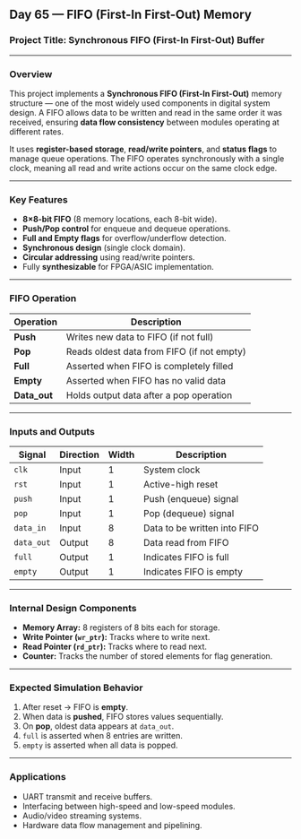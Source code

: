 ## **Day 65 — FIFO (First-In First-Out) Memory**

###  **Project Title:** Synchronous FIFO (First-In First-Out) Buffer

---

### **Overview**

This project implements a **Synchronous FIFO (First-In First-Out)** memory structure — one of the most widely used components in digital system design.
A FIFO allows data to be written and read in the same order it was received, ensuring **data flow consistency** between modules operating at different rates.

It uses **register-based storage**, **read/write pointers**, and **status flags** to manage queue operations.
The FIFO operates synchronously with a single clock, meaning all read and write actions occur on the same clock edge.

---

###  **Key Features**

* **8×8-bit FIFO** (8 memory locations, each 8-bit wide).
* **Push/Pop control** for enqueue and dequeue operations.
* **Full and Empty flags** for overflow/underflow detection.
* **Synchronous design** (single clock domain).
* **Circular addressing** using read/write pointers.
* Fully **synthesizable** for FPGA/ASIC implementation.

---

### **FIFO Operation**

| Operation    | Description                                |
| ------------ | ------------------------------------------ |
| **Push**     | Writes new data to FIFO (if not full)      |
| **Pop**      | Reads oldest data from FIFO (if not empty) |
| **Full**     | Asserted when FIFO is completely filled    |
| **Empty**    | Asserted when FIFO has no valid data       |
| **Data_out** | Holds output data after a pop operation    |

---

###  **Inputs and Outputs**

| Signal     | Direction | Width | Description                  |
| ---------- | --------- | ----- | ---------------------------- |
| `clk`      | Input     | 1     | System clock                 |
| `rst`      | Input     | 1     | Active-high reset            |
| `push`     | Input     | 1     | Push (enqueue) signal        |
| `pop`      | Input     | 1     | Pop (dequeue) signal         |
| `data_in`  | Input     | 8     | Data to be written into FIFO |
| `data_out` | Output    | 8     | Data read from FIFO          |
| `full`     | Output    | 1     | Indicates FIFO is full       |
| `empty`    | Output    | 1     | Indicates FIFO is empty      |

---

### **Internal Design Components**

* **Memory Array:** 8 registers of 8 bits each for storage.
* **Write Pointer (`wr_ptr`):** Tracks where to write next.
* **Read Pointer (`rd_ptr`):** Tracks where to read next.
* **Counter:** Tracks the number of stored elements for flag generation.

---

### **Expected Simulation Behavior**

1. After reset → FIFO is **empty**.
2. When data is **pushed**, FIFO stores values sequentially.
3. On **pop**, oldest data appears at `data_out`.
4. `full` is asserted when 8 entries are written.
5. `empty` is asserted when all data is popped.

---

### **Applications**

* UART transmit and receive buffers.
* Interfacing between high-speed and low-speed modules.
* Audio/video streaming systems.
* Hardware data flow management and pipelining.
